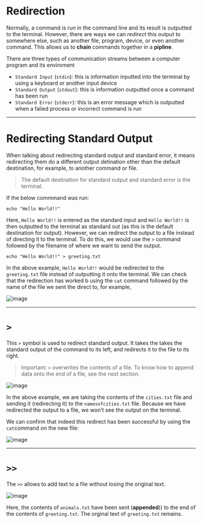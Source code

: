 # Redirection 

Normally, a command is run in the command line and its result is outputted to the terminal. However, there are ways we can *redirect* this output to somewhere else, such as another file, program, device, or even another command. This allows us to **chain** commands together in a **pipline**.   

There are three types of communication streams between a computer program and its enviroment 

* `Standard Input` (`stdin`): this is information inputted into the terminal by using a keyboard or another input device 
* `Standard Output` (`stdout`): this is information outputted once a command has been run
* `Standard Error` (`stderr`): this is an error message which is outputted when a falied process or incorrect command is run 

---

# Redirecting Standard Output

When talking about redirecting standard output and standard error, it means redirecting them do a different output detination other than the default destination, for example, to another command or file. 

> The default destination for standard output and standard error is the terminal. 

If the below commmand was run:

```console
echo "Hello World!!"
```
Here, `Hello World!!` is entered as the standard input and `Hello World!!` is then outputted to the terminal as standard out (as this is the default destination for output). However, we can redirect the output to a file instead of directing it to the terminal. To do this, we would use the `>` command followed by the filename of where we want to send the output. 

```console
echo "Hello World!!" > greeting.txt
```
In the above example, `Hello World!!` would be redirected to the `greeting.txt` file instead of outputting it onto the terminal. We can check that the redirection has worked b using the `cat` command followed by the name of the file we sent the direct to, for example, 

![image](https://user-images.githubusercontent.com/107522496/197761925-2ce542de-981e-4402-93fe-64c46ee7b838.png)


---

# `>`

This `>` symbol is used to redirect standard output. It  takes the takes the standard output of the command to its left, and redirects it to the file to its right. 

> Important: `>` overwrites the contents of a file. To know how to append data onto the end of a file, see the next section. 

![image](https://user-images.githubusercontent.com/107522496/197763872-d8559b55-63a5-476f-b007-817aef207df4.png)

In the above example, we are taking the contents of the `cities.txt` file and sending it (redirecting it) to the `namesofcities.txt` file. Because we have redirected the output to a file, we won't see the output on the terminal.

We can confirm that indeed this redirect has been successful by using the `cat`command on the new file:

![image](https://user-images.githubusercontent.com/107522496/197764218-9795681f-5dd4-4f9b-8b40-10abf4f32077.png)

---

# `>>`

The `>>` allows to add text to a file without losing the original text.

![image](https://user-images.githubusercontent.com/107522496/197770528-570fe7d1-6efc-4e12-960e-a090cb67f7d2.png)


Here, the contents of `animals.txt` have been sent (**appended**)) to the end of the contents of `greeting.txt`. The orginal text of `greeting.txt` remains. 








